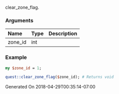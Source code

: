 clear_zone_flag.
### Arguments
**Name**|**Type**|**Description**
:---|:---|:---
zone_id|int|

### Example

```perl
my $zone_id = 1;

quest::clear_zone_flag($zone_id); # Returns void
```


Generated On 2018-04-29T00:35:14-07:00